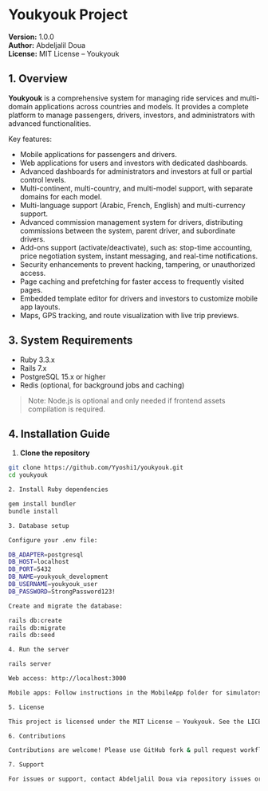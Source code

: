 # Youkyouk Project

**Version:** 1.0.0  
**Author:** Abdeljalil Doua  
**License:** MIT License – Youkyouk  

## 1. Overview

**Youkyouk** is a comprehensive system for managing ride services and multi-domain applications across countries and models. It provides a complete platform to manage passengers, drivers, investors, and administrators with advanced functionalities.  

Key features:

- Mobile applications for passengers and drivers.  
- Web applications for users and investors with dedicated dashboards.  
- Advanced dashboards for administrators and investors at full or partial control levels.  
- Multi-continent, multi-country, and multi-model support, with separate domains for each model.  
- Multi-language support (Arabic, French, English) and multi-currency support.  
- Advanced commission management system for drivers, distributing commissions between the system, parent driver, and subordinate drivers.  
- Add-ons support (activate/deactivate), such as: stop-time accounting, price negotiation system, instant messaging, and real-time notifications.  
- Security enhancements to prevent hacking, tampering, or unauthorized access.  
- Page caching and prefetching for faster access to frequently visited pages.  
- Embedded template editor for drivers and investors to customize mobile app layouts.  
- Maps, GPS tracking, and route visualization with live trip previews.  

        
## 3. System Requirements

- Ruby 3.3.x  
- Rails 7.x  
- PostgreSQL 15.x or higher  
- Redis (optional, for background jobs and caching)  

> Note: Node.js is optional and only needed if frontend assets compilation is required.

## 4. Installation Guide

1. **Clone the repository**

```bash
git clone https://github.com/Yyoshi1/youkyouk.git
cd youkyouk

2. Install Ruby dependencies

gem install bundler
bundle install

3. Database setup

Configure your .env file:

DB_ADAPTER=postgresql
DB_HOST=localhost
DB_PORT=5432
DB_NAME=youkyouk_development
DB_USERNAME=youkyouk_user
DB_PASSWORD=StrongPassword123!

Create and migrate the database:

rails db:create
rails db:migrate
rails db:seed

4. Run the server

rails server

Web access: http://localhost:3000

Mobile apps: Follow instructions in the MobileApp folder for simulators or devices.

5. License

This project is licensed under the MIT License – Youkyouk. See the LICENSE file for details.

6. Contributions

Contributions are welcome! Please use GitHub fork & pull request workflow. Ensure all contributions respect the MIT license and credit Youkyouk.

7. Support

For issues or support, contact Abdeljalil Doua via repository issues or the email in the documentation.



      
